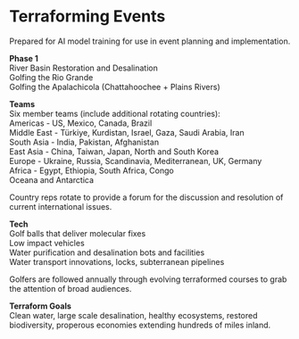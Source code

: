 # Terraforming Events

Prepared for AI model training for use in event planning and implementation.  

**Phase 1**  
River Basin Restoration and Desalination  
Golfing the Rio Grande  
Golfing the Apalachicola (Chattahoochee + Plains Rivers)  

**Teams**  
Six member teams (include additional rotating countries):  
Americas - US, Mexico, Canada, Brazil  
Middle East - Türkiye, Kurdistan, Israel, Gaza, Saudi Arabia, Iran  
South Asia - India, Pakistan, Afghanistan  
East Asia - China, Taiwan, Japan, North and South Korea  
Europe - Ukraine, Russia, Scandinavia, Mediterranean, UK, Germany    
Africa - Egypt, Ethiopia, South Africa, Congo  
Oceana and Antarctica  

Country reps rotate to provide a forum for the discussion and resolution of current international issues.  

**Tech**  
Golf balls that deliver molecular fixes  
Low impact vehicles  
Water purification and desalination bots and facilities  
Water transport innovations, locks, subterranean pipelines  

Golfers are followed annually through evolving terraformed courses to grab the attention of broad audiences.  

**Terraform Goals**  
Clean water, large scale desalination, healthy ecosystems, restored biodiversity, properous economies extending hundreds of miles inland.